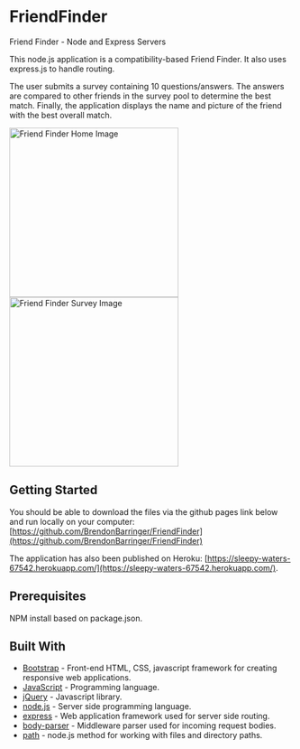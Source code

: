 # FriendFinder
Friend Finder - Node and Express Servers

This node.js application is a compatibility-based Friend Finder. It also uses express.js to handle routing.

The user submits a survey containing 10 questions/answers. The answers are compared to other friends in the survey pool to determine the best match. Finally, the application displays the name and picture of the friend with the best overall match.

<img src='app/public/assets/images/homepage.PNG' alt='Friend Finder Home Image' width='300'>

<img src='app/public/assets/images/survey.PNG' alt='Friend Finder Survey Image' width='300'>

## Getting Started

You should be able to download the files via the github pages link below and run locally on your computer:
[https://github.com/BrendonBarringer/FriendFinder](https://github.com/BrendonBarringer/FriendFinder)

The application has also been published on Heroku:
[https://sleepy-waters-67542.herokuapp.com/](https://sleepy-waters-67542.herokuapp.com/).

## Prerequisites

NPM install based on package.json.

## Built With

* [Bootstrap](https://getbootstrap.com/docs/3.3/) - Front-end HTML, CSS, javascript framework for creating responsive web applications. 
* [JavaScript](https://www.javascript.com/) - Programming language.
* [jQuery](https://jquery.com/) - Javascript library.
* [node.js](https://nodejs.org/en/) - Server side programming language.
* [express](https://www.npmjs.com/package/express) - Web application framework used for server side routing.
* [body-parser](https://www.npmjs.com/package/body-parser) - Middleware parser used for incoming request bodies.
* [path](https://nodejs.org/api/path.html) - node.js method for working with files and directory paths.


